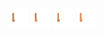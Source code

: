 ![human med left arms-2](share/lair/human_med_left_arms/human_med_left_arms-2.png)
![human med left arms-4](share/lair/human_med_left_arms/human_med_left_arms-4.png)
![human med left arms-3](share/lair/human_med_left_arms/human_med_left_arms-3.png)
![human med left arms-1](share/lair/human_med_left_arms/human_med_left_arms-1.png)
